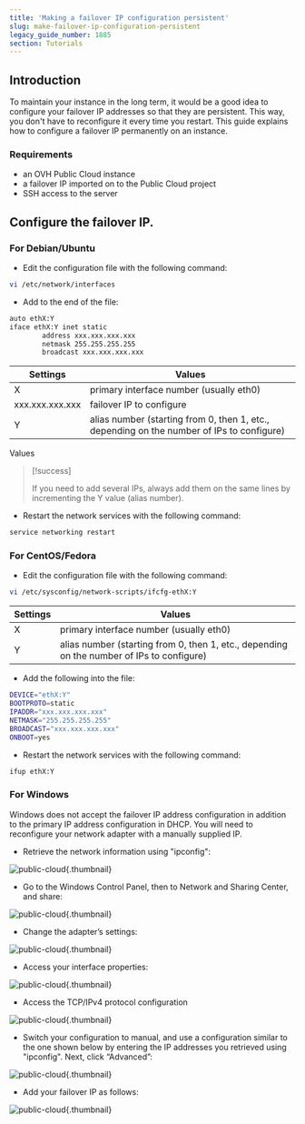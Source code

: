 ```yaml
---
title: 'Making a failover IP configuration persistent'
slug: make-failover-ip-configuration-persistent
legacy_guide_number: 1885
section: Tutorials
---
```


## Introduction
To maintain your instance in the long term, it would be a good idea to configure your failover IP addresses so that they are persistent. This way, you don't have to reconfigure it every time you restart. This guide explains how to configure a failover IP permanently on an instance.


### Requirements
- an OVH Public Cloud instance
- a failover IP imported on to the Public Cloud project
- SSH access to the server


## Configure the failover IP.

### For Debian/Ubuntu
- Edit the configuration file with the following command:

```bash
vi /etc/network/interfaces
```

- Add to the end of the file:

```bash
auto ethX:Y
iface ethX:Y inet static
        address xxx.xxx.xxx.xxx
        netmask 255.255.255.255
        broadcast xxx.xxx.xxx.xxx
```


|Settings|Values|
|---|---|
|X|primary interface number (usually eth0)|
|xxx.xxx.xxx.xxx|failover IP to configure|
|Y|alias number (starting from 0, then 1, etc., depending on the number of IPs to configure)|

Values



> [!success]
>
> If you need to add several IPs, always add them on the same lines
> by incrementing the Y value (alias number).
> 

- Restart the network services with the following command:

```bash
service networking restart
```



### For CentOS/Fedora
- Edit the configuration file with the following command:

```bash
vi /etc/sysconfig/network-scripts/ifcfg-ethX:Y
```


|Settings|Values|
|---|---|
|X|primary interface number (usually eth0)|
|Y|alias number (starting from 0, then 1, etc., depending on the number of IPs to configure)|

- Add the following into the file:

```bash
DEVICE="ethX:Y"
BOOTPROTO=static
IPADDR="xxx.xxx.xxx.xxx"
NETMASK="255.255.255.255"
BROADCAST="xxx.xxx.xxx.xxx"
ONBOOT=yes
```

- Restart the network services with the following command:

```bash
ifup ethX:Y
```



### For Windows
Windows does not accept the failover IP address configuration in addition to the primary IP address configuration in DHCP. You will need to reconfigure your network adapter with a manually supplied IP.

- Retrieve the network information using "ipconfig":


![public-cloud](images/3545.png){.thumbnail}

- Go to the Windows Control Panel, then to Network and Sharing Center, and share:


![public-cloud](images/3543.png){.thumbnail}

- Change the adapter’s settings:


![public-cloud](images/3544.png){.thumbnail}

- Access your interface properties:


![public-cloud](images/3546.png){.thumbnail}

- Access the TCP/IPv4 protocol configuration


![public-cloud](images/3547.png){.thumbnail}

- Switch your configuration to manual, and use a configuration similar to the one shown below by entering the IP addresses you retrieved using "ipconfig". Next, click “Advanced”:


![public-cloud](images/3548.png){.thumbnail}

- Add your failover IP as follows:


![public-cloud](images/3551.png){.thumbnail}